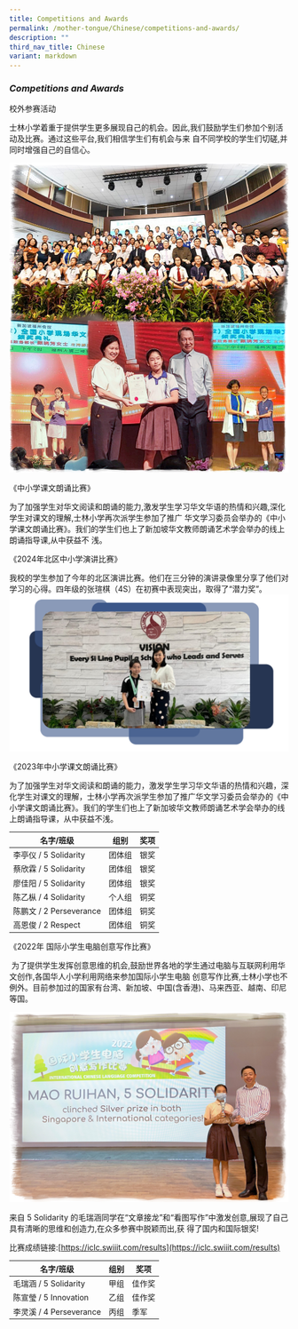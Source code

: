 ```yaml
---
title: Competitions and Awards
permalink: /mother-tongue/Chinese/competitions-and-awards/
description: ""
third_nav_title: Chinese
variant: markdown
---
```

### ***Competitions and Awards***




校外参赛活动

士林小学着重于提供学生更多展现自己的机会。因此,我们鼓励学生们参加个别活动及比赛。通过这些平台,我们相信学生们有机会与来 自不同学校的学生们切磋,并同时增强自己的自信心。

![](/images/Mother%20Tongue/Competitions%20and%20Awards/B%20Collage%2002.jpg)

《中小学课文朗诵比赛》

为了加强学生对华文阅读和朗诵的能力,激发学生学习华文华语的热情和兴趣,深化学生对课文的理解,士林小学再次派学生参加了推广 华文学习委员会举办的《中小学课文朗诵比赛》。我们的学生们也上了新加坡华文教师朗诵艺术学会举办的线上朗诵指导课,从中获益不 浅。

  《2024年北区中小学演讲比赛》
	
我校的学生参加了今年的北区演讲比赛。他们在三分钟的演讲录像里分享了他们对学习的心得。四年级的张瑄棋（4S）在初赛中表现突出，取得了“潜力奖”。
![](/images/CL_Competiton_2024_.png)

《2023年中小学课文朗诵比赛》

为了加强学生对华文阅读和朗诵的能力，激发学生学习华文华语的热情和兴趣，深化学生对课文的理解，士林小学再次派学生参加了推广华文学习委员会举办的《中小学课文朗诵比赛》。我们的学生们也上了新加坡华文教师朗诵艺术学会举办的线上朗诵指导课，从中获益不浅。

|**名字/班级** | 组别 | 奖项 | 
| -------- | -------- | -------- |
|李亭仪 / 5 Solidarity | 团体组| 银奖|
蔡欣霖 / 5 Solidarity | 团体组| 银奖|
廖佳阳 / 5 Solidarity | 团体组| 银奖|
陈乙枞 / 4 Solidarity |个人组 | 铜奖|
陈鹏文 / 2 Perseverance |团体组|铜奖
高恩俊 / 2 Respect |团体组|铜奖



 

				 
《2022年 国际小学生电脑创意写作比赛》

&nbsp;为了提供学生发挥创意思维的机会,鼓励世界各地的学生通过电脑与互联网利用华文创作,各国华人小学利用网络来参加国际小学生电脑 创意写作比赛,士林小学也不例外。目前参加过的国家有台湾、新加坡、中国(含香港)、马来西亚、越南、印尼等国。

![](/images/Mother%20Tongue/Competitions%20and%20Awards/A-Mao%20Ruihan-edited02.jpg)

来自 5 Solidarity 的毛瑞涵同学在“文章接龙”和“看图写作”中激发创意,展现了自己具有清晰的思维和创造力,在众多参赛中脱颖而出,获 得了国内和国际银奖!

比赛成绩链接:[https://iclc.swiiit.com/results](https://iclc.swiiit.com/results)



| 名字/班级 | 组别 | 奖项 | 
| -------- | -------- | -------- |
| 毛瑞涵 / 5 Solidarity     | 甲组     | 佳作奖     |
| 陈宣瑩 / 5 Innovation    | 乙组     | 佳作奖     |
| 李灵溪 / 4 Perseverance    | 丙组     | 季军     |